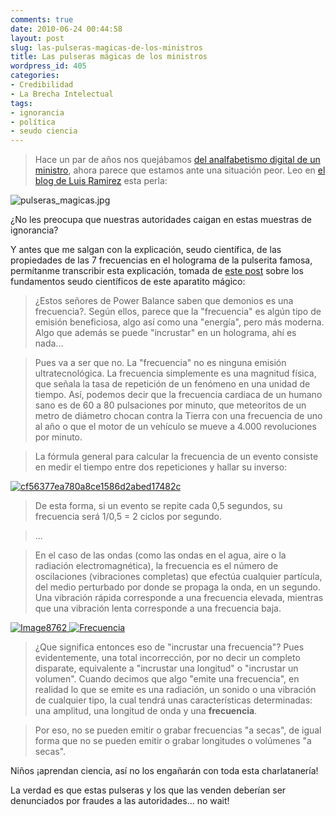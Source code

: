 ```yaml
---
comments: true
date: 2010-06-24 00:44:58
layout: post
slug: las-pulseras-magicas-de-los-ministros
title: Las pulseras mágicas de los ministros
wordpress_id: 405
categories:
- Credibilidad
- La Brecha Intelectual
tags:
- ignorancia
- política
- seudo ciencia
---
```


> Hace un par de años nos quejábamos [del analfabetismo digital de un ministro](http://www.lnds.net/blog/2008/05/el-analfabetismo-digital-del-ministro.html), ahora parece que estamos ante una situación peor. Leo en [el blog de Luis Ramirez](http://luisramirez.cl/blog/?p=3109) esta perla:

  


![pulseras_magicas.jpg](http://www.lnds.net/blog/images/pulseras_magicas.jpg)

¿No les preocupa que nuestras autoridades caigan en estas muestras de ignorancia?

  


Y antes que me salgan con la explicación, seudo científica, de las propiedades de las 7 frecuencias en el holograma de la pulserita famosa, permítanme transcribir esta explicación, tomada de [este post](http://cnho.wordpress.com/2009/11/16/pulseras-power-balance-mas-charlataneria-pseudocientifica/) sobre los fundamentos seudo científicos de este aparatito mágico:

  


> ¿Estos señores de Power Balance saben que demonios es una frecuencia?. Según ellos, parece que la "frecuencia" es algún tipo de emisión beneficiosa, algo así como una "energía", pero más moderna. Algo que además se puede "incrustar" en un holograma, ahí es nada...

> Pues va a ser que no. La "frecuencia" no es ninguna emisión ultratecnológica. La frecuencia simplemente es una magnitud física, que señala la tasa de repetición de un fenómeno en una unidad de tiempo. Así, podemos decir que la frecuencia cardiaca de un humano sano es de 60 a 80 pulsaciones por minuto, que meteoritos de un metro de diámetro chocan contra la Tierra con una frecuencia de uno al año o que el motor de un vehículo se mueve a 4.000 revoluciones por minuto.

> La fórmula general para calcular la frecuencia de un evento consiste en medir el tiempo entre dos repeticiones y hallar su inverso:

[![cf56377ea780a8ce1586d2abed17482c](http://cnho.files.wordpress.com/2009/11/cf56377ea780a8ce1586d2abed17482c.png?w=54&h=41)](http://cnho.files.wordpress.com/2009/11/cf56377ea780a8ce1586d2abed17482c.png)

> De esta forma, si un evento se repite cada 0,5 segundos, su frecuencia será 1/0,5 = 2 ciclos por segundo.

> ...

> En el caso de las ondas (como las ondas en el agua, aire o la radiación electromagnética), la frecuencia es el número de oscilaciones (vibraciones completas) que efectúa cualquier partícula, del medio perturbado por donde se propaga la onda, en un segundo. Una vibración rápida corresponde a una frecuencia elevada, mientras que una vibración lenta corresponde a una frecuencia baja.

[![Image8762](http://cnho.files.wordpress.com/2009/11/image8762.gif?w=142&h=133)](http://cnho.files.wordpress.com/2009/11/image8762.gif)[ ![Frecuencia](http://cnho.files.wordpress.com/2009/11/frecuencia.png?w=187&h=134)](http://cnho.files.wordpress.com/2009/11/frecuencia.png)

> ¿Que significa entonces eso de "incrustar una frecuencia"? Pues evidentemente, una total incorrección, por no decir un completo disparate, equivalente a "incrustar una longitud" o "incrustar un volumen". Cuando decimos que algo "emite una frecuencia", en realidad lo que se emite es una radiación, un sonido o una vibración de cualquier tipo, la cual tendrá unas características determinadas: una amplitud, una longitud de onda y una **frecuencia**.

> Por eso, no se pueden emitir o grabar frecuencias "a secas", de igual forma que no se pueden emitir o grabar longitudes o volúmenes "a secas".

>   


Niños ¡aprendan ciencia, así no los engañarán con toda esta charlatanería!

  


La verdad es que estas pulseras y los que las venden deberían ser denunciados por fraudes a las autoridades... no wait!

  




